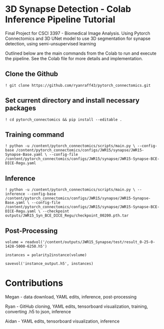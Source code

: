 # 3D Synapse Detection - Colab Inference Pipeline Tutorial
Final Project for CSCI 3397 - Biomedical Image Analysis. Using Pytorch Connectomics and 3D UNet model to use 3D segmentation for synapse detection, using semi-unsupervised learning

Outlined below are the main commands from the Colab to run and execute the pipeline. See the Colab file for more details and implementation.

## Clone the Github
`! git clone https://github.com/ryanraff43/pytorch_connectomics.git`

## Set current directory and install necessary packages
`! cd pytorch_connectomics && pip install --editable .`

## Training command

`! python -u /content/pytorch_connectomics/scripts/main.py \
--config-base /content/pytorch_connectomics/configs/JWR15/synapse/JWR15-Synapse-Base.yaml \
--config-file /content/pytorch_connectomics/configs/JWR15/synapse/JWR15-Synapse-BCE-DICE-Regu.yaml`

## Inference

`! python -u /content/pytorch_connectomics/scripts/main.py \
--inference --config-base /content/pytorch_connectomics/configs/JWR15/synapse/JWR15-Synapse-Base.yaml \
--config-file /content/pytorch_connectomics/configs/JWR15/synapse/JWR15-Synapse-BCE-DICE-Regu.yaml \
--checkpoint outputs/JWR15_Syn_BCE_DICE_Regu/checkpoint_00200.pth.tar`

## Post-Processing 

`volume = readvol('/content/outputs/JWR15_Synapse/test/result_0-25-0-1428-5000-6250.h5')`

`instances = polarity2instance(volume)`

`savevol('instance_output.h5', instances)
`
# Contributions

Megan - data download, YAML edits, inference, post-processing

Ryan - GitHub cloning, YAML edits, tensorboard visualization, training, converting .h5 to json, inference

Aidan - YAML edits, tensorboard visualization, inference


